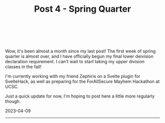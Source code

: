 <script>
    import Header from './Header.svelte';
</script>

# <Header>Post 4 - Spring Quarter</Header>

Wow, it's been almost a month since my last post! The first week of spring quarter is almost over, and I have officially begun my final lower deivision declaration requirement. I can't wait to start taking my upper division classes in the fall!

I'm currently working with my friend Zephiris on a Svelte plugin for SvelteHack, as well as preparing for the ForAllSecure Mayhem Hackathon at UCSC.

Just a quick update for now, I'm hoping to post here a little more regularly though.

2023-04-09

---
